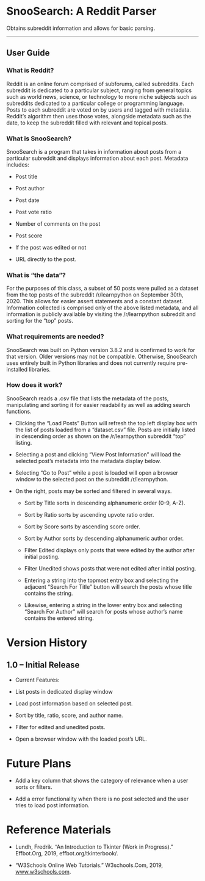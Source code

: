# SnooSearch: A Reddit Parser
Obtains subreddit information and allows for basic parsing.
________________________________________
## User Guide

### What is Reddit?

Reddit is an online forum comprised of subforums, called subreddits. Each subreddit is dedicated to a particular subject, ranging from general topics such as world news, science, or technology to more niche subjects such as subreddits dedicated to a particular college or programming language. Posts to each subreddit are voted on by users and tagged with metadata. Reddit’s algorithm then uses those votes, alongside metadata such as the date, to keep the subreddit filled with relevant and topical posts.

### What is SnooSearch?

SnooSearch is a program that takes in information about posts from a particular subreddit and displays information about each post. Metadata includes:

   - Post title

   - Post author

   - Post date

   - Post vote ratio

   - Number of comments on the post

   - Post score

   - If the post was edited or not

   - URL directly to the post.

### What is “the data”?

For the purposes of this class, a subset of 50 posts were pulled as a dataset from the top posts of the subreddit /r/learnpython on September 30th, 2020. This allows for easier assert statements and a constant dataset. Information collected is comprised only of the above listed metadata, and all information is publicly available by visiting the /r/learnpython subreddit and sorting for the “top” posts.

### What requirements are needed?

SnooSearch was built on Python version 3.8.2 and is confirmed to work for that version. Older versions may not be compatible. Otherwise, SnooSearch uses entirely built in Python libraries and does not currently require pre-installed libraries.

### How does it work?

SnooSearch reads a .csv file that lists the metadata of the posts, manipulating and sorting it for easier readability as well as adding search functions.
   - Clicking the “Load Posts” Button will refresh the top left display box with the list of posts loaded from a “dataset.csv” file. Posts are initially listed in descending       order as shown on the /r/learnpython subreddit “top” listing.
   - Selecting a post and clicking “View Post Information” will load the selected post’s metadata into the metadata display below. 
   - Selecting “Go to Post” while a post is loaded will open a browser window to the selected post on the subreddit /r/learnpython.
   - On the right, posts may be sorted and filtered in several ways.

      - Sort by Title sorts in descending alphanumeric order (0-9, A-Z).
  
      - Sort by Ratio sorts by ascending upvote ratio order.
  
      - Sort by Score sorts by ascending score order.
  
      - Sort by Author sorts by descending alphanumeric author order.
  
      - Filter Edited displays only posts that were edited by the author after initial posting.
  
      - Filter Unedited shows posts that were not edited after initial posting.
  
      - Entering a string into the topmost entry box and selecting the adjacent “Search For Title” button will search the posts whose title contains the string.
  
      - Likewise, entering a string in the lower entry box and selecting “Search For Author” will search for posts whose author’s name contains the entered string.
  

# Version History

## 1.0 – Initial Release

   - Current Features:

   - List posts in dedicated display window

   - Load post information based on selected post.

   - Sort by title, ratio, score, and author name.

   - Filter for edited and unedited posts.

   - Open a browser window with the loaded post’s URL.
 
# Future Plans

   - Add a key column that shows the category of relevance when a user sorts or filters.

   - Add a error functionality when there is no post selected and the user tries to load post information.




# Reference Materials

   - Lundh, Fredrik. “An Introduction to Tkinter (Work in Progress).” Effbot.Org, 2019, effbot.org/tkinterbook/.

   - “W3Schools Online Web Tutorials.” W3schools.Com, 2019, www.w3schools.com.
